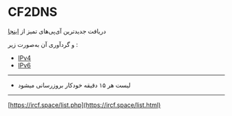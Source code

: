 # CF2DNS
دریافت جدیدترین آی‌پی‌های تمیز از [اینجا](https://stock.hostmonit.com/CloudFlareYes)

و گردآوری آن به‌صورت زیر :
* [IPv4](https://github.com/ircfspace/cf2dns/blob/master/list/ipv4.json)
* [IPv6](https://github.com/ircfspace/cf2dns/blob/master/list/ipv6.json)

---

* لیست هر ۱۵ دقیقه خودکار بروزرسانی میشود
---

[https://ircf.space/list.php](https://ircf.space/list.html)
